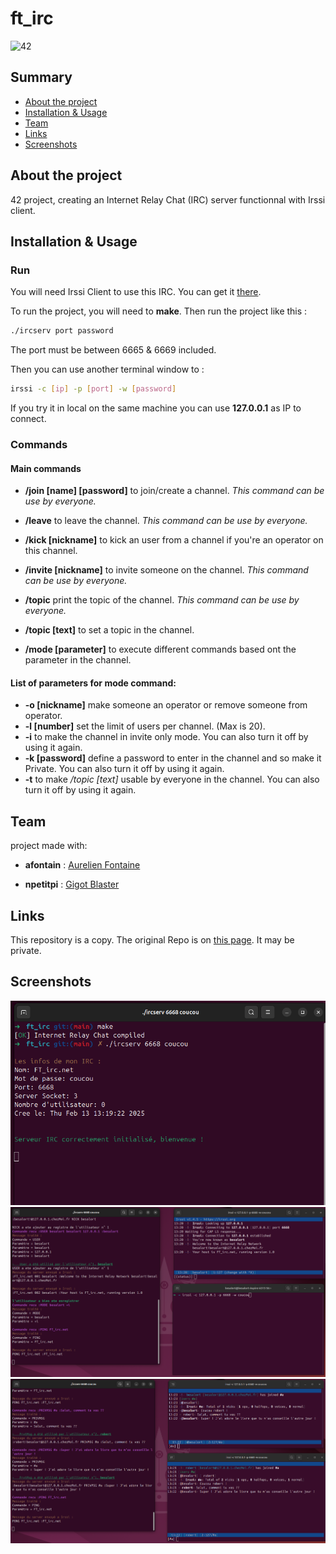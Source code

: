 # ft_irc

![42](https://img.shields.io/static/v1?label=&labelColor=000000e&logo=42&message=project&color=000000&style=flate)


## Summary
- [About the project](#about-the-project)
- [Installation & Usage](#installation--usage)
- [Team](#team)
- [Links](#links)
- [Screenshots](#screenshots)


## About the project

42 project, creating an Internet Relay Chat (IRC) server functionnal with Irssi client.

## Installation & Usage

### Run
You will need Irssi Client to use this IRC.
You can get it [there](https://irssi.org/download/).

To run the project, you will need to **make**. Then run the project like this :
```bash
./ircserv port password
```

The port must be between 6665 & 6669 included.

Then you can use another terminal window to :
```bash
irssi -c [ip] -p [port] -w [password]
```
If you try it in local on the same machine you can use **127.0.0.1** as IP to connect.

### Commands

#### Main commands
- **/join [name] [password]** to join/create a channel. *This command can be use by everyone.*

- **/leave** to leave the channel. *This command can be use by everyone.*

- **/kick [nickname]** to kick an user from a channel if you're an operator on this channel.

- **/invite [nickname]** to invite someone on the channel. *This command can be use by everyone.*

- **/topic** print the topic of the channel. *This command can be use by everyone.*

- **/topic [text]** to set a topic in the channel.

- **/mode [parameter]** to execute different commands based ont the parameter in the channel.

#### List of parameters for **mode** command:

- **-o [nickname]** make someone an operator or remove someone from operator.
- **-l [number]** set the limit of users per channel. (Max is 20).
- **-i** to make the channel in invite only mode. You can also turn it off by using it again.
- **-k [password]** define a password to enter in the channel and so make it Private. You can also turn it off by using it again.
- **-t** to make */topic [text]* usable by everyone in the channel. You can also turn it off by using it again.

## Team

project made with:

- **afontain**  : [Aurelien Fontaine](https://github.com/AurelienFontaine)

- **npetitpi** : [Gigot Blaster](https://github.com/GigotBlaster)


## Links

This repository is a copy. The original Repo is on [this page](https://github.com/GigotBlaster/IRC-git-/). It may be private.


## Screenshots
<img width="684" alt="Run" src="Imgs/1Run.png">
<img width="684" alt="Run" src="Imgs/2Connect.png">
<img width="684" alt="Run" src="Imgs/3Use.png">